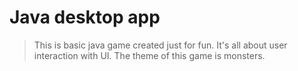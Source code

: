 # Java desktop app

>This is basic java game created just for fun. It's all about user interaction with UI. The theme of this game is monsters.
